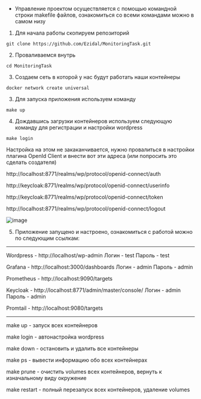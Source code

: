 * Управление проектом осуществляется с помощью командной строки makefile файлов, ознакомиться со всеми командами можно в самом низу
  
1) Для начала работы скопируем репозиторий
```
git clone https://github.com/Ezidal/MonitoringTask.git
```
2) Проваливаемся внутрь
```
cd MonitoringTask
```
3) Создаем сеть в которой у нас будут работать наши контейнеры
```
docker network create universal
```
3) Для запуска приложения используем команду
```
make up
```
4) Дождавшись загрузки контейнеров используем следующую команду для регистрации и настройки wordpress
```
make login
```
Настройка на этом не закаканчивается, нужно провалиться в настройки плагина OpenId Client и внести вот эти адреса (или попросить это сделать создателя)

http://localhost:8771/realms/wp/protocol/openid-connect/auth

http://keycloak:8771/realms/wp/protocol/openid-connect/userinfo

http://keycloak:8771/realms/wp/protocol/openid-connect/token

http://localhost:8771/realms/wp/protocol/openid-connect/logout

![image](https://github.com/user-attachments/assets/3a5470d6-ac80-46b2-9709-109f1769b573)


5) Приложение запущено и настроено, ознакомиться с работой можно по следующим ссылкам:
--------------------------------
Wordpress - http://localhost/wp-admin
Логин - test
Пароль - test

Grafana - http://localhost:3000/dashboards
Логин - admin
Пароль - admin

Prometheus - http://localhost:9090/targets

Keycloak - http://localhost:8771/admin/master/console/
Логин - admin
Пароль - admin

Promtail - http://localhost:9080/targets

---------------------------------
make up - запуск всех контейнеров

make login - автонастройка wordpress

make down - остановить и удалить все контейнеры

make ps - вывести информацию обо всех контейнерах

make prune - очистить volumes всех контейнеров, вернуть к изначальному виду окружение

make restart - полный перезапуск всех контейнеров, удаление volumes







